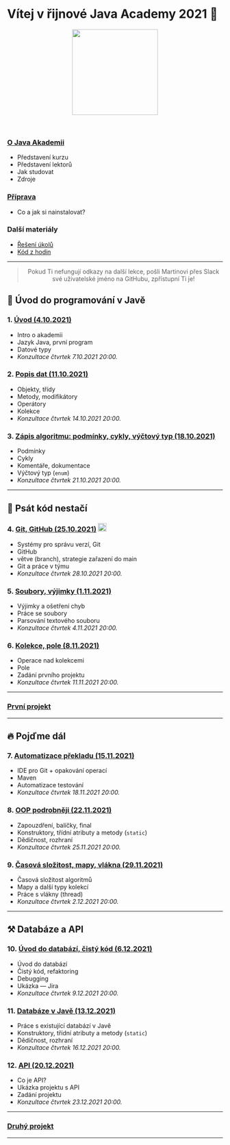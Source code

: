 
# Vítej v řijnové Java Academy 2021 👋

<p align="center">
  <img src="https://engeto.cz/wp-content/uploads/2019/01/engeto-square.png" width="200" height="200">
</p>
<!--<p align="center">
  <img alt="engeto-logo" width="80px" src="https://engeto.cz/wp-content/uploads/2019/01/engeto-square.png" />
  <img alt="python-logo" width="70px" src="https://hackaday.com/wp-content/uploads/2019/09/python-logo.png" />
</p>-->
<br>

### [O&nbsp;Java Akademii](o-akademii.md)
- Představení kurzu
- Představení lektorů
- Jak studovat
- Zdroje

### [Příprava](priprava.md)
- Co a jak si nainstalovat?

### Další materiály
- [Řešení úkolů](https://github.com/ENGETO-Java-Akademie-2021-10/ukoly-a-reseni)
- [Kód z hodin](https://github.com/ENGETO-Java-Akademie-2021-10/kod-z-hodin)

---

> <div style="text-align: center">Pokud Ti nefungují odkazy na další lekce, pošli Martinovi přes Slack své uživatelské jméno na GitHubu, zpřístupní Ti je!</div>


## 🐌 Úvod do programování v Javě
### 1. [Úvod (4.10.2021)](https://github.com/ENGETO-Java-Akademie-2021-10/lekce_01)
- Intro o&nbsp;akademii
- Jazyk Java, první program
- Datové typy
- _Konzultace čtvrtek 7.10.2021 20:00._
### 2. [Popis dat (11.10.2021)](https://github.com/ENGETO-Java-Akademie-2021-10/content/tree/main/lekce_02)
- Objekty, třídy
- Metody, modifikátory
- Operátory
- Kolekce
- _Konzultace čtvrtek 14.10.2021 20:00._
### 3. [Zápis algoritmu: podmínky, cykly, výčtový typ (18.10.2021)](https://github.com/ENGETO-Java-Akademie-2021-10/content/tree/main/lekce_03)
- Podmínky
- Cykly
- Komentáře, dokumentace
- Výčtový typ (`enum`)
- _Konzultace čtvrtek 21.10.2021 20:00._

---

## 🦅 Psát kód nestačí
### 4. [Git, GitHub (25.10.2021)](https://github.com/ENGETO-Java-Akademie-2021-10/content/tree/main/lekce_04) <img alt="git-logo" width="20px" src="https://image.freepik.com/free-icon/github-cat-in-a-circle_318-41747.jpg" />
- Systémy pro správu verzí, Git
- GitHub
- větve (branch), strategie zařazení do main
- Git a&nbsp;práce v týmu
- _Konzultace čtvrtek 28.10.2021 20:00._
### 5. [Soubory, výjimky (1.11.2021)](https://github.com/ENGETO-Java-Akademie-2021-10/content/tree/main/lekce_05)
- Výjimky a ošetření chyb
- Práce se soubory
- Parsování textového souboru
- _Konzultace čtvrtek 4.11.2021 20:00._
### 6. [Kolekce, pole (8.11.2021)](https://github.com/ENGETO-Java-Akademie-2021-10/content/tree/main/lekce_06)
- Operace nad kolekcemi
- Pole
- Zadání prvního projektu
- _Konzultace čtvrtek 11.11.2021 20:00._

---

### [První projekt](https://github.com/ENGETO-Java-Akademie-2021-10/content/tree/main/projekt_01)

---

## 🔥 Pojďme dál

### 7. [Automatizace překladu (15.11.2021)](https://github.com/ENGETO-Java-Akademie-2021-10/content/tree/main/lekce_07)
  - IDE pro Git + opakování operací
  - Maven
  - Automatizace testování
  - _Konzultace čtvrtek 18.11.2021 20:00._
### 8. [OOP podrobněji (22.11.2021)](https://github.com/ENGETO-Java-Akademie-2021-10/content/tree/main/lekce_08)
  - Zapouzdření, balíčky, final
  - Konstruktory, třídní atributy a metody (```static```)
  - Dědičnost, rozhraní
  - _Konzultace čtvrtek 25.11.2021 20:00._
### 9. [Časová složitost, mapy, vlákna (29.11.2021)](https://github.com/ENGETO-Java-Akademie-2021-10/content/tree/main/lekce_09)
  - Časová složitost algoritmů
  - Mapy a další typy kolekcí
  - Práce s vlákny (thread)
  - _Konzultace čtvrtek 2.12.2021 20:00._

---

## ⚒ Databáze a API

### 10. [Úvod do databází, čistý kód (6.12.2021)](https://github.com/ENGETO-Java-Akademie-2021-10/content/tree/main/lekce_10)
  - Úvod do databází
  - Čistý kód, refaktoring
  - Debugging
  - Ukázka &mdash; Jira
  - _Konzultace čtvrtek 9.12.2021 20:00._
### 11. [Databáze v Javě (13.12.2021)](https://github.com/ENGETO-Java-Akademie-2021-10/content/tree/main/lekce_11)
  - Práce s existující databází v&nbsp;Javě
  - Konstruktory, třídní atributy a metody (```static```)
  - Dědičnost, rozhraní
  - _Konzultace čtvrtek 16.12.2021 20:00._
### 12. [API (20.12.2021)](https://github.com/ENGETO-Java-Akademie-2021-10/content/tree/main/lekce_12)
  - Co je API?
  - Ukázka projektu s API
  - Zadání projektu
  - _Konzultace čtvrtek 23.12.2021 20:00._

---


### [Druhý projekt](https://github.com/ENGETO-Java-Akademie-2021-10/content/tree/main/projekt_02)

---

<!--
---

### 📺 Goodies & urls
<details>
  <summary>🔽 click</summary>

<!--START_SECTION:details->
- 🐍 [minimalist presentation](https://docs.google.com/presentation/d/1BKgmTrre-Go78OjExTP2JfaXTgUZ1KX2RRoayX6grsk/edit#slide=id.ga479756cdf_0_6)
- 🦆 [Lesson01, repl.it](https://repl.it/)
- 🐝 [Lesson01, slack](https://slack.com/intl/en-cz/)
- 🐔 [Lesson01, engeto.com](https://engeto.com/cs/)
- 🦋 [Lesson01, built-in functions](https://docs.python.org/3/library/functions.html)

- 🐖 [Lesson11, mockaroo.com](https://mockaroo.com/)
- 🐄 [Lesson11, json](https://docs.python.org/3/library/json.html)
- 🐈 [Lesson11, sys](https://docs.python.org/3/library/sys.html)
- 🐕 [Lesson11, os](https://docs.python.org/3/library/os.html)
<!--END_SECTION:details->

</details>

---

<br>

### 🆕 Issues
<!--START_SECTION:activities->
1. 💥 Issue [#1](https://github.com/Bralor/python-academy-2021/issues/1) - new content of the first lesson 💪
2. ➕ Issue [#2](https://github.com/Bralor/python-academy-2021/issues/2) - new content of the second lesson ☝
3. ➕ Issue [#26](https://github.com/Bralor/python-academy-2021/issues/26) - update the content of the 11th lesson 🎆
4. ✅ Issue [#26](https://github.com/Bralor/python-academy-2021/issues/26) - completed! 💪
<!--END_SECTION:activities->

---

### 🏫 FAQ
<details>
  <summary>🔽 Others</summary>

  ### What is [Engeto](https://engeto.cz/o-nas/)❓
  It is a company that helps to educate people in the field of information
  technologies.

  ### What is [Python](https://www.python.org)❓
  It is an ideal programming language for complete beginners.

  ### Even in 2020❓
  Sure, still belongs among the top 4
  (➡ [check the source](https://www.codingame.com/work/codingame-developer-survey-2020/#page6))

  ### Where to start ❓
  The best place is the official website
  (➡ [especially the community section](https://www.python.org/community/))

</details>

---
-->
